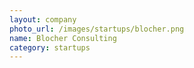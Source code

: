 ```yaml
---
layout: company
photo_url: /images/startups/blocher.png
name: Blocher Consulting
category: startups
---
```

